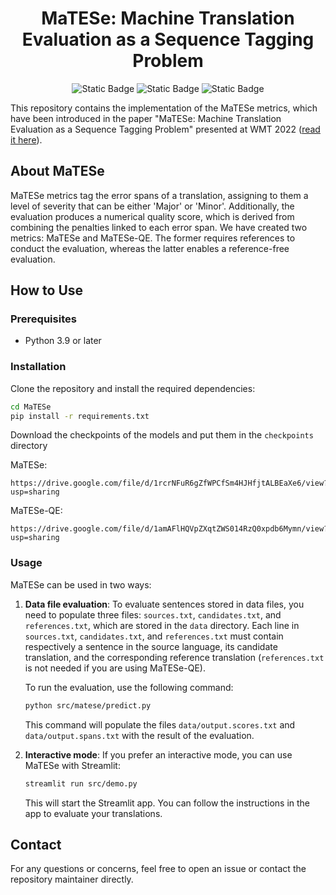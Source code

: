<div align="center">

# MaTESe: Machine Translation Evaluation as a Sequence Tagging Problem

![Static Badge](https://img.shields.io/badge/Python%203.9-blue?style=for-the-badge&logo=python&logoColor=white)
![Static Badge](https://img.shields.io/badge/PyTorch%201.13.1-orange?style=for-the-badge&logo=pytorch&logoColor=white)
![Static Badge](https://img.shields.io/badge/Streamlit%201.22.0-success?style=for-the-badge&logo=streamlit&logoColor=white)


</div>

This repository contains the implementation of the MaTESe metrics, which have been introduced in the paper "MaTESe: Machine Translation Evaluation as a Sequence Tagging Problem" presented at WMT 2022 ([read it here](https://aclanthology.org/2022.wmt-1.51/)).

## About MaTESe

MaTESe metrics tag the error spans of a translation, assigning to them a level of severity that can be either 'Major' or 'Minor'. Additionally, the evaluation produces a numerical quality score, which is derived from combining the penalties linked to each error span.  We have created two metrics: MaTESe and MaTESe-QE. The former requires references to conduct the evaluation, whereas the latter enables a reference-free evaluation.


## How to Use

### Prerequisites

- Python 3.9 or later

### Installation

Clone the repository and install the required dependencies:

```bash
cd MaTESe
pip install -r requirements.txt
```

Download the checkpoints of the models and put them in the `checkpoints` directory

MaTESe:
```
https://drive.google.com/file/d/1rcrNFuR6gZfWPCfSm4HJHfjtALBEaXe6/view?usp=sharing
```

MaTESe-QE:
```
https://drive.google.com/file/d/1amAFlHQVpZXqtZWS014RzQ0xpdb6Mymn/view?usp=sharing
```

### Usage

MaTESe can be used in two ways:

1. **Data file evaluation**: To evaluate sentences stored in data files, you need to populate three files: `sources.txt`, `candidates.txt`, and `references.txt`, which are stored in the `data` directory. Each line in `sources.txt`, `candidates.txt`, and `references.txt` must contain respectively a sentence in the source language, its candidate translation, and the corresponding reference translation (`references.txt` is not needed if you are using MaTESe-QE).

   To run the evaluation, use the following command:

    ```bash
    python src/matese/predict.py
    ```

   This command will populate the files `data/output.scores.txt` and `data/output.spans.txt` with the result of the evaluation.

2. **Interactive mode**: If you prefer an interactive mode, you can use MaTESe with Streamlit:

    ```bash
    streamlit run src/demo.py
    ```

   This will start the Streamlit app. You can follow the instructions in the app to evaluate your translations.


## Contact

For any questions or concerns, feel free to open an issue or contact the repository maintainer directly.
